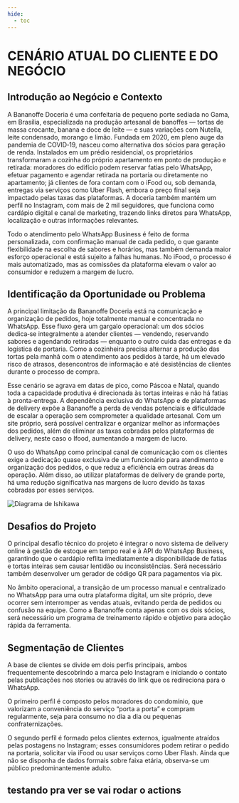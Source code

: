 ```yaml
---
hide:
  - toc
---
```

# CENÁRIO ATUAL DO CLIENTE E DO NEGÓCIO

## Introdução ao Negócio e Contexto

A Bananoffe Doceria é uma confeitaria de pequeno porte sediada no Gama, em Brasília, especializada na
produção artesanal de banoffes — tortas de massa crocante, banana e doce de leite — e suas variações com
Nutella, leite condensado, morango e limão. Fundada em 2020, em pleno auge da pandemia de COVID‑19,
nasceu como alternativa dos sócios para geração de renda. Instalados em um prédio residencial, os
proprietários transformaram a cozinha do próprio apartamento em ponto de produção e retirada: moradores
do edifício podem reservar fatias pelo WhatsApp, efetuar pagamento e agendar retirada na portaria ou
diretamente no apartamento; já clientes de fora contam com o iFood ou, sob demanda, entregas via serviços
como Uber Flash, embora o preço final seja impactado pelas taxas das plataformas. A doceria também
mantém um perfil no Instagram, com mais de 2 mil seguidores, que funciona como cardápio digital e canal
de marketing, trazendo links diretos para WhatsApp, localização e outras informações relevantes.

Todo o atendimento pelo WhatsApp Business é feito de forma personalizada, com confirmação manual de
cada pedido, o que garante flexibilidade na escolha de sabores e horários, mas também demanda maior
esforço operacional e está sujeito a falhas humanas. No iFood, o processo é mais automatizado, mas as
comissões da plataforma elevam o valor ao consumidor e reduzem a margem de lucro.


## Identificação da Oportunidade ou Problema

A principal limitação da Bananoffe Doceria está na comunicação e organização de pedidos, hoje totalmente
manual e concentrada no WhatsApp. Esse fluxo gera um gargalo operacional: um dos sócios dedica‑se
integralmente a atender clientes — vendendo, reservando sabores e agendando retiradas — enquanto o outro
cuida das entregas e da logística de portaria. Como a cozinheira precisa alternar a produção das tortas pela
manhã com o atendimento aos pedidos à tarde, há um elevado risco de atrasos, desencontros de informação e
até desistências de clientes durante o processo de compra.

Esse cenário se agrava em datas de pico, como Páscoa e Natal, quando toda a capacidade produtiva é
direcionada às tortas inteiras e não há fatias à pronta‑entrega. A dependência exclusiva do WhatsApp e de
plataformas de delivery expõe a Bananoffe a perda de vendas potenciais e dificuldade de escalar a operação
sem comprometer a qualidade artesanal. Com um site próprio, será possível centralizar e organizar melhor as
informações dos pedidos, além de eliminar as taxas cobradas pelos plataformas de delivery, neste caso o Ifood,
aumentando a margem de lucro.

O uso do WhatsApp como principal canal de comunicação com os clientes exige a dedicação quase exclusiva
de um funcionário para atendimento e organização dos pedidos, o que reduz a eficiência em outras áreas da
operação. Além disso, ao utilizar plataformas de delivery de grande porte, há uma redução significativa nas
margens de lucro devido às taxas cobradas por esses serviços.

![Diagrama de Ishikawa](../../assets/Diagrama%20de%20Ishikawa%20(espinha%20de%20peixe)_page-0001.jpg)


## Desafios do Projeto

O principal desafio técnico do projeto é integrar o novo sistema de delivery online à gestão de estoque em
tempo real e à API do WhatsApp Business, garantindo que o cardápio reflita imediatamente a disponibilidade
de fatias e tortas inteiras sem causar lentidão ou inconsistências. Será necessário também desenvolver um
gerador de código QR para pagamentos via pix.

No âmbito operacional, a transição de um processo manual e centralizado no WhatsApp para uma outra
plataforma digital, um site próprio, deve ocorrer sem interromper as vendas atuais, evitando perda de pedidos
ou confusão na equipe. Como a Bananoffe conta apenas com os dois sócios, será necessário um programa de
treinamento rápido e objetivo para adoção rápida da ferramenta.


## Segmentação de Clientes

A base de clientes se divide em dois perfis principais, ambos frequentemente descobrindo a marca pelo
Instagram e iniciando o contato pelas publicações nos stories ou através do link que os redireciona para o
WhatsApp.

O primeiro perfil é composto pelos moradores do condomínio, que valorizam a conveniência do serviço “porta
a porta” e compram regularmente, seja para consumo no dia a dia ou pequenas confraternizações.

O segundo perfil é formado pelos clientes externos, igualmente atraídos pelas postagens no Instagram; esses
consumidores podem retirar o pedido na portaria, solicitar via iFood ou usar serviços como Uber Flash. Ainda
que não se disponha de dados formais sobre faixa etária, observa-se um público predominantemente adulto.
## testando pra ver se vai rodar o actions
